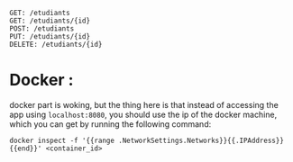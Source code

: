 ```
GET: /etudiants
GET: /etudiants/{id}
POST: /etudiants
PUT: /etudiants/{id}
DELETE: /etudiants/{id}
```

# Docker :

docker part is woking, but the thing here is that instead of accessing the app using `localhost:8080`, you should use the ip of the docker machine, which you can get by running the following command:

```
docker inspect -f '{{range .NetworkSettings.Networks}}{{.IPAddress}}{{end}}' <container_id>
```
